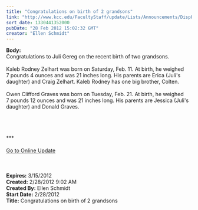 ```yaml
---
title: "Congratulations on birth of 2 grandsons"
link: "http://www.kcc.edu/FacultyStaff/update/Lists/Announcements/DispForm.aspx?ID=618"
sort_date: 1330441352000
pubDate: "28 Feb 2012 15:02:32 GMT"
creator: "Ellen Schmidt"
---
```


<div><b>Body:</b> <div class="ExternalClass63E8A27799B6427C8C6A0EA93198CE47"><div>Congratulations to Juli Gereg on the recent birth of two grandsons.</div>
<div> </div>
<div>Kaleb Rodney Zelhart was born on Saturday, Feb. 11. At birth, he weighed 7 pounds 4 ounces and was 21 inches long. His parents are Erica (Juli's daughter) and Craig Zelhart. Kaleb Rodney has one big brother, Colten.</div>
<div> </div>
<div>Owen Clifford Graves was born on Tuesday, Feb. 21. At birth, he weighed 7 pounds 12 ounces and was 21 inches long. His parents are Jessica (Juli's daughter) and Donald Graves.</div>
<div> </div>
<div>
<div> </div>
<div> </div>
<div> </div>
<div>***</div>
<div> </div>
<div><a href="/FacultyStaff/update/Pages/dailyupdate.aspx">Go to Online Update</a></div>
<div> </div>
<div> </div><br /></div></div></div>
<div><b>Expires:</b> 3/15/2012</div>
<div><b>Created:</b> 2/28/2012 9:02 AM</div>
<div><b>Created By:</b> Ellen Schmidt</div>
<div><b>Start Date:</b> 2/28/2012</div>
<div><b>Title:</b> Congratulations on birth of 2 grandsons</div>
